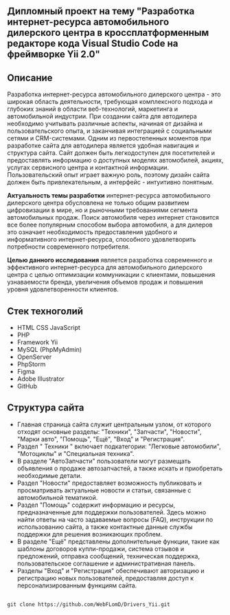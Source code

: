 ## Дипломный проект на тему "Разработка интернет-ресурса автомобильного дилерского центра в кроссплатформенным редакторе кода Visual Studio Code на фреймворке Yii 2.0"

## Описание
Разработка интернет-ресурса автомобильного дилерского центра - это широкая область деятельности, требующая комплексного подхода и глубоких знаний в области веб-технологий, маркетинга и автомобильной индустрии. При создании сайта для автодилера необходимо учитывать
различные аспекты, начиная от дизайна и пользовательского опыта, и заканчивая интеграцией с социальными сетями и CRM-системами. Одним из первостепенных моментов при разработке сайта для автодилера является удобная навигация и структура сайта. Сайт должен быть легкодоступен для посетителей и предоставлять информацию о доступных моделях автомобилей, акциях, услугах сервисного центра и контактной информации. Пользовательский опыт играет важную роль, поэтому дизайн сайта должен быть привлекательным, а интерфейс - интуитивно понятным.

__Актуальность темы разработки__ интернет-ресурса автомобильного дилерского центра обусловлена не только общим развитием цифровизации в мире, но и рыночными требованиями сегмента автомобильных продаж. Поиск автомобиля через интернет становится все более популярным способом выбора автомобиля, а для дилеров это означает необходимость предоставления удобного и информативного интернет-ресурса, способного удовлетворить потребности современного потребителя.

__Целью данного исследования__ является разработка современного и эффективного интернет-ресурса для автомобильного дилерского центра с целью оптимизации коммуникации с клиентами, повышения узнаваемости бренда, увеличения объемов продаж и повышения уровня удовлетворенности клиентов.

## Стек техноголий
- HTML CSS JavaScript
- PHP
- Framework Yii
- MySQL (PhpMyAdmin)
- OpenServer
- PhpStorm
- Figma
- Adobe Illustrator
- GitHub

## Структура сайта
- Главная страница сайта служит центральным узлом, от которого отходят основные разделы: "Техники", "Запчасти", "Новости", "Марки авто", "Помощь", "Ещё", "Вход" и "Регистрация".
- Раздел " Техники " включает подкатегории: "Легковые автомобили", "Мотоциклы" и "Специальная техника".
- В разделе "АвтоЗапчасти" пользователи могут размещать объявления о
продаже автозапчастей, а также искать и приобретать необходимые детали.
- Раздел "Новости" предоставляет возможность публиковать и
просматривать актуальные новости и статьи, связанные с автомобильной
тематикой.
- Раздел "Помощь" содержит информацию и ресурсы, предназначенные для поддержки пользователей. Здесь можно найти ответы на часто задаваемые вопросы (FAQ), инструкции по использованию сайта, а также контактные данные службы поддержки для решения возникающих проблем.
- В разделе "Ещё" представлены дополнительные функции, такие как шаблоны договоров купли-продажи, система отзывов и предложений, отправка сообщений, техническая поддержка, пользовательское соглашение и административная панель.
- Разделы "Вход" и "Регистрация" обеспечивают авторизацию и регистрацию новых пользователей, предоставляя доступ к персонализированным функциям сайта.

##
```
git clone https://github.com/WebFLomD/Drivers_Yii.git
```
